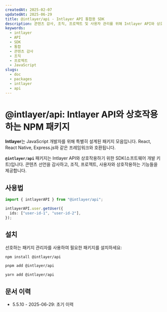 ```yaml
---
createdAt: 2025-02-07
updatedAt: 2025-06-29
title: @intlayer/api - Intlayer API 통합용 SDK
description: 콘텐츠 감사, 조직, 프로젝트 및 사용자 관리를 위해 Intlayer API와 상호작용하는 소프트웨어 개발 키트(SDK)를 제공하는 NPM 패키지입니다.
keywords:
  - intlayer
  - API
  - SDK
  - 통합
  - 콘텐츠 감사
  - 조직
  - 프로젝트
  - JavaScript
slugs:
  - doc
  - packages
  - intlayer
  - api
---
```


# @intlayer/api: Intlayer API와 상호작용하는 NPM 패키지

**Intlayer**는 JavaScript 개발자를 위해 특별히 설계된 패키지 모음입니다. React, React Native, Express.js와 같은 프레임워크와 호환됩니다.

**`@intlayer/api`** 패키지는 Intlayer API와 상호작용하기 위한 SDK(소프트웨어 개발 키트)입니다. 콘텐츠 선언을 감사하고, 조직, 프로젝트, 사용자와 상호작용하는 기능들을 제공합니다.

## 사용법

```ts
import { intlayerAPI } from "@intlayer/api";

intlayerAPI.user.getUser({
  ids: ["user-id-1", "user-id-2"],
});
```

## 설치

선호하는 패키지 관리자를 사용하여 필요한 패키지를 설치하세요:

```bash packageManager="npm"
npm install @intlayer/api
```

```bash packageManager="pnpm"
pnpm add @intlayer/api
```

```bash packageManager="yarn"
yarn add @intlayer/api
```

## 문서 이력

- 5.5.10 - 2025-06-29: 초기 이력
